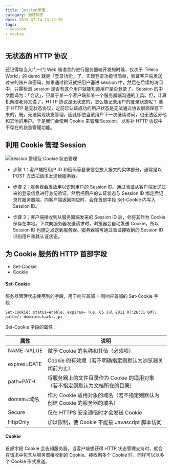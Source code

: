 ```yaml
---
title: Session原理
category: 搬砖码农
date: 2015-07-14 23:22:25
tags: 
- session
- cookie
---
```


## 无状态的 HTTP 协议
还记得每当入门一门 Web 端语言的进行服务器端开发的时候，仅次于「Hello World」的 demo 就是「登录功能」了。实现登录功能很简单，验证客户端发送过来的账户和密码，如果通过验证就把用户塞进 session 中，然后在后续的访问中，只需检测 session 是否有这个用户就能知道用户是否登录了。Session 的中文翻译为：「会话」，只属于某一个客户端和某一个服务器端沟通的工具。但，计算机网络老师又说了，HTTP 协议是无状态的，怎么能记录用户的登录状态呢？
鉴于 HTTP 是无状态协议，之前已认证成功的用户状态是无法通过协议层面保存下来的，既，无法实现状态管理，因此即使当该用户下一次继续访问，也无法区分他和其他的用户。于是我们会使用 Cookie 来管理 Session，以弥补 HTTP 协议中不存在的状态管理功能。

## 利用 Cookie 管理 Session

![Session 管理及 Cookie 状态管理](/image/blog/79702-5660ac4cb51f6257.jpg)

* 步骤 1：客户端把用户 ID 和密码等登录信息放入报文的实体部分，通常是以 POST 方法把请求发送给服务器。

* 步骤 2：服务器会发放用以识别用户的 Session ID。通过验证从客户端发送过来的登录信息进行身份验证，然后把用户的认证状态与 Session ID 绑定后记录在服务器端。向客户端返回响应时，会在首部字段 Set-Cookie 内写入 Session ID。

* 步骤 3：客户端接收到从服务器端发来的 Session ID 后，会将其作为 Cookie 保存在本地。下次向服务器发送请求时，浏览器会自动发送 Cookie，所以 Session ID 也随之发送到服务器。服务器端可通过验证接收到的 Session ID 识别用户和其认证状态。

## 为 Cookie 服务的 HTTP 首部字段
> 
* Set-Cookie
* Cookie

#### Set-Cookie
服务器管理状态使用到的字段，用于响应首部
一则响应首部的 Set-Cookie 字段：
```
Set-Cookie: status=enable; expires= Tue, 05 Jul 2011 07:26:31 GMT; path=/; domain=.hackr.jp;
```
Set-Cookie 字段的属性：

| 属性 | 说明 |
| ----|-----|
|NAME=VALUE | 赋予 Cookie 的名称和其值（必须项）|
|expires=DATE | Cookie 的有效期（若不明确指定则默认为浏览器关闭前为止）|
|path=PATH | 将服务器上的文件目录作为 Cookie 的适用对象（若不指定则默认为文档所在的目录）|
|domain=域名 | 作为 Cookie 适用对象的域名（若不指定则默认为创建 Cookie 的服务器的域名）|
| Secure | 仅在 HTTPS 安全通信时才会发送 Cookie|
|HttpOnly| 加以限制，使 Cookie 不能被 Javascript 脚本访问

#### Cookie
首部字段 Cookie 会告知服务器，当客户端想获得 HTTP 状态管理支持时，就会在请求中包含从服务器接收到的 Cookie。接收到多个 Cookie 时，同样可以以多个 Cookie 形式发送。

